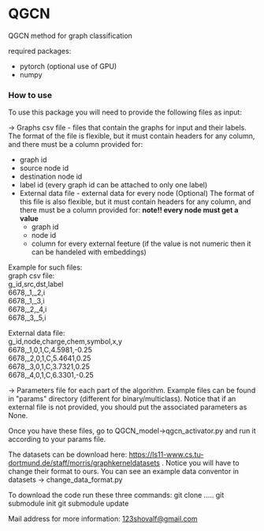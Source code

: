 # QGCN

QGCN method for graph classification

required packages:
- pytorch (optional use of GPU)
- numpy

### How to use 
To use this package you will need to provide the following files as input:

-> Graphs csv file - files that contain the graphs for input and their labels.
  The format of the file is flexible, but it must contain headers for any column, and there must be a column provided for:
  - graph id
  - source node id
  - destination node id
  - label id (every graph id can be attached to only one label)
- External data file - external data for every node (Optional)
    The format of this file is also flexible, but it must contain headers for any column, and there must be a column provided for:
    **note!! every node must get a value**
    - graph id
    - node id
    - column for every external feeture (if the value is not numeric then it can be handeled with embeddings)
<p>   
Example for such files: <br>
graph csv file: <br>
g_id,src,dst,label <br>
6678,_1,_2,i <br>
6678,_1,_3,i <br>
6678,_2,_4,i <br>
6678,_3,_5,i

<p>
External data file: <br>
g_id,node,charge,chem,symbol,x,y <br>
6678,_1,0,1,C,4.5981,-0.25 <br>
6678,_2,0,1,C,5.4641,0.25 <br>
6678,_3,0,1,C,3.7321,0.25 <br>
6678,_4,0,1,C,6.3301,-0.25 <br>

-> Parameters file for each part of the algorithm. Example files can be found in "params" directory (different for binary/multiclass). Notice that if an external file is not 
provided, you should put the associated parameters as None.

Once you have these files, go to QGCN_model->qgcn_activator.py and run it according to your params file.

The datasets can be download here: https://ls11-www.cs.tu-dortmund.de/staff/morris/graphkerneldatasets . Notice you will have to change their format to ours. You can see an example data conventor in datasets -> change_data_format.py

To download the code run these three commands:
git clone .....
git submodule init
git submodule update

Mail address for more information: 123shovalf@gmail.com
